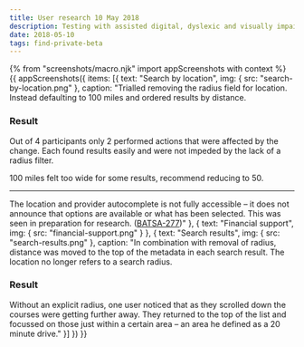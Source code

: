 ```yaml
---
title: User research 10 May 2018
description: Testing with assisted digital, dyslexic and visually impaired users.
date: 2018-05-10
tags: find-private-beta
---
```


{% from "screenshots/macro.njk" import appScreenshots with context %}
{{ appScreenshots({
  items: [{
    text: "Search by location",
    img: { src: "search-by-location.png" },
    caption: "Trialled removing the radius field for location. Instead defaulting to 100 miles and ordered results by distance.

### Result

Out of 4 participants only 2 performed actions that were affected by the change. Each found results easily and were not impeded by the lack of a radius filter.

100 miles felt too wide for some results, recommend reducing to 50.

* * *

The location and provider autocomplete is not fully accessible – it does not announce that options are available or what has been selected. This was seen in preparation for research. ([BATSA-277](https://dfedigital.atlassian.net/browse/BATSA-277))"
  }, {
    text: "Financial support",
    img: { src: "financial-support.png" }
  }, {
    text: "Search results",
    img: { src: "search-results.png" },
    caption: "In combination with removal of radius, distance was moved to the top of the metadata in each search result. The location no longer refers to a search radius.

### Result

Without an explicit radius, one user noticed that as they scrolled down the courses were getting further away. They returned to the top of the list and focussed on those just within a certain area – an area he defined as a 20 minute drive."
  }]
}) }}
